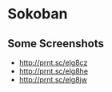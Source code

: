 # Sokoban

## Some Screenshots
* http://prnt.sc/elg8cz
* http://prnt.sc/elg8he
* http://prnt.sc/elg8jw
